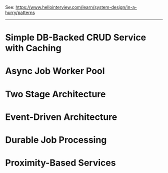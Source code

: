 See: https://www.hellointerview.com/learn/system-design/in-a-hurry/patterns

--------

# Simple DB-Backed CRUD Service with Caching


# Async Job Worker Pool



# Two Stage Architecture


# Event-Driven Architecture


# Durable Job Processing


# Proximity-Based Services
